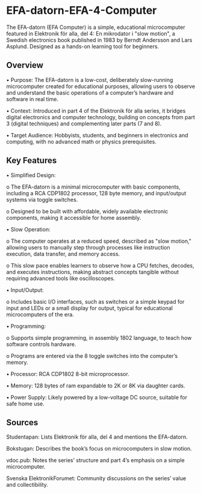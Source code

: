 # EFA-datorn-EFA-4-Computer
The EFA-datorn (EFA Computer) is a simple, educational microcomputer featured in Elektronik för alla, del 4: En mikrodator i "slow motion", a Swedish electronics book published in 1983 by Berndt Andersson and Lars Asplund. Designed as a hands-on learning tool for beginners.

## Overview
•	Purpose: The EFA-datorn is a low-cost, deliberately slow-running microcomputer created for educational purposes, allowing users to observe and understand the basic operations of a computer’s hardware and software in real time.

•	Context: Introduced in part 4 of the Elektronik för alla series, it bridges digital electronics and computer technology, building on concepts from part 3 (digital techniques) and complementing later parts (7 and 8).

•	Target Audience: Hobbyists, students, and beginners in electronics and computing, with no advanced math or physics prerequisites.

## Key Features

•	Simplified Design: 

o	The EFA-datorn is a minimal microcomputer with basic components, including a RCA CDP1802 processor, 128 byte memory, and input/output systems via toggle switches.

o	Designed to be built with affordable, widely available electronic components, making it accessible for home assembly.

•	Slow Operation: 

o	The computer operates at a reduced speed, described as "slow motion," allowing users to manually step through processes like instruction execution, data transfer, and memory access.

o	This slow pace enables learners to observe how a CPU fetches, decodes, and executes instructions, making abstract concepts tangible without requiring advanced tools like oscilloscopes.

•	Input/Output: 

o	Includes basic I/O interfaces, such as switches or a simple keypad for input and LEDs or a small display for output, typical for educational microcomputers of the era.

•	Programming: 

o	Supports simple programming, in assembly 1802 language, to teach how software controls hardware.

o	Programs are entered via the 8 toggle switches into the computer’s memory.

•	Processor: RCA CDP1802 8-bit microprocessor.

•	Memory: 128 bytes of ram expandable to 2K or 8K via daughter cards.

•	Power Supply: Likely powered by a low-voltage DC source, suitable for safe home use.

## Sources

Studentapan: Lists Elektronik för alla, del 4 and mentions the EFA-datorn.

Bokstugan: Describes the book’s focus on microcomputers in slow motion.

vdoc.pub: Notes the series’ structure and part 4’s emphasis on a simple microcomputer.

Svenska ElektronikForumet: Community discussions on the series’ value and collectibility.



